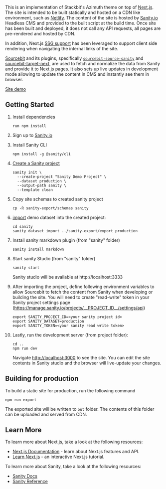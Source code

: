 This is an implementation of Stackbit's Azimuth theme on top of [Next.js](https://nextjs.org/).
The site is intended to be built statically and hosted on a CDN like environment,
such as [Netlify](https://www.netlify.com). The content of the site is hosted by
[Sanity.io](https://www.sanity.io/) Headless CMS and provided to the built script
at the build time. Once site has been built and deployed, it does not call any
API requests, all pages are pre-rendered and hosted by CDN.

In addition, Next.js [SSG support](https://nextjs.org/blog/next-9-3#next-gen-static-site-generation-ssg-support)
has been leveraged to support client side rendering when navigating the internal
links of the site.

[Sourcebit](https://github.com/stackbithq/sourcebit) and its plugins, specifically
[`sourcebit-source-sanity`](https://github.com/stackbithq/sourcebit-source-sanity)
and [sourcebit-target-next](https://github.com/stackbithq/sourcebit-target-next),
are used to fetch and normalize the data from Sanity and provide it to Next.js
pages. It also sets up live updates in development mode allowing to update the
content in CMS and instantly see them in browser.

[Site demo](https://azimuth-nextjs-sanity.netlify.com/)


## Getting Started

1. Install dependencies

   ```
   run npm install
   ```

2. Sign up to [Sanity.io](https://www.sanity.io/)

3. Install Sanity CLI

   ```
   npm install -g @sanity/cli
   ```

4. [Create a Sanity project](https://www.sanity.io/docs/getting-started-with-sanity-cli#bootstrap-a-project-97220f7a595a)

   ```
   sanity init \
     --create-project "Sanity Demo Project" \
     --dataset production \
     --output-path sanity \
     --template clean
   ```

5. Copy site schemas to created sanity project

   ```
   cp -R sanity-export/schemas sanity
   ```

6. [import](https://www.sanity.io/docs/importing-data) demo dataset into the created project:
 
   ```
   cd sanity
   sanity dataset import ../sanity-export/export production
   ```

7. Install sanity markdown plugin (from "sanity" folder)

   ```
   sanity install markdown
   ```

8. Start sanity Studio (from "sanity" folder)

   ```
   sanity start
   ```
   
   Sanity studio will be available at http://localhost:3333

9. After importing the project, define following environment variables to allow
   Sourcebit to fetch the content from Sanity when developing or building the site.
   You will need to create "read-write" token in your Sanity project settings page 
   (https://manage.sanity.io/projects/__PROJECT_ID__/settings/api)

   ```
   export SANITY_PROJECT_ID=<your sanity project id>
   export SANITY_DATASET=production
   export SANITY_TOKEN=<your sanity read write token>
   ```

10. Lastly, run the development server (from project folder):

    ```
    cd ..
    npm run dev
    ```

    Navigate [http://localhost:3000](http://localhost:3000) to see the site.
    You can edit the site contents in Sanity studio and the browser will
    live-update your changes.

## Building for production

To build a static site for production, run the following command

```
npm run export
```

The exported site will be written to `out` folder. The contents of this folder can be uploaded and served from CDN.

## Learn More

To learn more about Next.js, take a look at the following resources:

- [Next.js Documentation](https://nextjs.org/docs) - learn about Next.js features and API.
- [Learn Next.js](https://nextjs.org/learn) - an interactive Next.js tutorial.

To learn more about Sanity, take a look at the following resources:

- [Sanity Docs](https://www.sanity.io/docs)
- [Sanity Reference](https://www.sanity.io/docs/reference)
